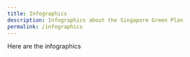 ```yaml
---
title: Infographics
description: Infographics about the Singapore Green Plan  
permalink: /infographics
---
```


Here are the infographics
